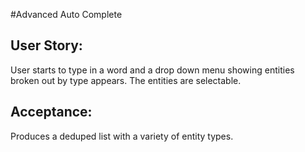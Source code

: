 #Advanced Auto Complete

## User Story:

User starts to type in a word and a drop down menu showing entities broken out by type appears. The entities are selectable.

## Acceptance:

Produces a deduped list with a variety of entity types.
